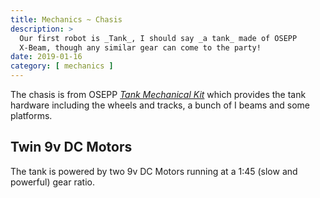```yaml
---
title: Mechanics ~ Chasis
description: >
  Our first robot is _Tank_, I should say _a tank_ made of OSEPP
  X-Beam, though any similar gear can come to the party!
date: 2019-01-16
category: [ mechanics ]
---
```


The chasis is from OSEPP [_Tank Mechanical
Kit_](https://osepp.com/robotic-kits/4-tank-mechanical-kit) which
provides the tank hardware including the wheels and tracks, a bunch of
I beams and some platforms.

## Twin 9v DC Motors

The tank is powered by two 9v DC Motors running at a 1:45 (slow and
powerful) gear ratio.
